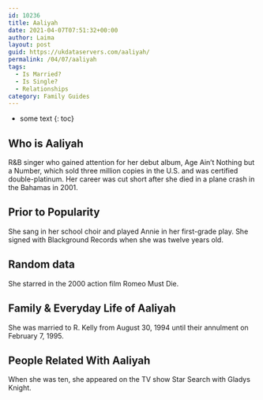 ```yaml
---
id: 10236
title: Aaliyah
date: 2021-04-07T07:51:32+00:00
author: Laima
layout: post
guid: https://ukdataservers.com/aaliyah/
permalink: /04/07/aaliyah
tags:
  - Is Married?
  - Is Single?
  - Relationships
category: Family Guides
---
```


* some text
{: toc}


## Who is Aaliyah
                  
                  
                  
R&B singer who gained attention for her debut album, Age Ain&#8217;t Nothing but a Number, which sold three million copies in the U.S. and was certified double-platinum. Her career was cut short after she died in a plane crash in the Bahamas in 2001.
                  
              
            
              
            
                
                
                
## Prior to Popularity
                  
                  
                  
She sang in her school choir and played Annie in her first-grade play. She signed with Blackground Records when she was twelve years old.
                  
              
            
              
            
                
                
                
## Random data
                  
                  
                  
She starred in the 2000 action film Romeo Must Die. 
                  
              
            
              
            
                
                
                
## Family & Everyday Life of Aaliyah
                  
                  
                  
She was married to R. Kelly from August 30, 1994 until their annulment on February 7, 1995. 
                  
              
            
              
            
                
                
                
## People Related With Aaliyah
                  
                  
                  
When she was ten, she appeared on the TV show Star Search with Gladys Knight.
                  
              
            
              
            
                
              
            
              
              
            
            
              
            
          
          
          